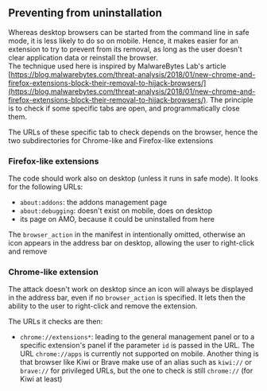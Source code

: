## Preventing from uninstallation

Whereas desktop browsers can be started from the command line in safe mode, it is less likely to do so on mobile. Hence, it makes easier for an extension to try to prevent from its removal, as long as the user doesn't clear application data or reinstall the browser.  
The technique used here is inspired by MalwareBytes Lab's article [https://blog.malwarebytes.com/threat-analysis/2018/01/new-chrome-and-firefox-extensions-block-their-removal-to-hijack-browsers/](https://blog.malwarebytes.com/threat-analysis/2018/01/new-chrome-and-firefox-extensions-block-their-removal-to-hijack-browsers/). The principle is to check if some specific tabs are open, and programmatically close them.

The URLs of these specific tab to check depends on the browser, hence the two subdirectories for Chrome-like and Firefox-like extensions


### Firefox-like extensions

The code should work also on desktop (unless it runs in safe mode). It looks for the following URLs:

* `about:addons`: the addons management page
* `about:debugging`: doesn't exist on mobile, does on desktop
* its page on AMO, because it could be uninstalled from here

The `browser_action` in the manifest in intentionally omitted, otherwise an icon appears in the address bar on desktop, allowing the user to right-click and remove

### Chrome-like extension

The attack doesn't work on desktop since an icon will always be displayed in the address bar, even if no `browser_action` is specified. It lets then the ability to the user to right-click and remove the extension.

The URLs it checks are then:
* `chrome://extensions*`: leading to the general management panel or to a specific extension's panel if the parameter `id` is passed in the URL. The URL `chrome://apps` is currently not supported on mobile. Another thing is that browser like Kiwi or Brave make use of an alias such as `kiwi://` or `brave://` for privileged URLs, but the one to check is still `chrome://` (for Kiwi at least) 
